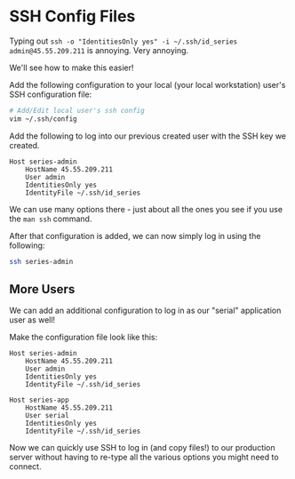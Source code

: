 # SSH Config Files

Typing out `ssh -o "IdentitiesOnly yes" -i ~/.ssh/id_series admin@45.55.209.211` is annoying. Very annoying.

We'll see how to make this easier!

Add the following configuration to your local (your local workstation) user's SSH configuration file:

```bash
# Add/Edit local user's ssh config
vim ~/.ssh/config
```

Add the following to log into our previous created user with the SSH key we created.

```
Host series-admin
    HostName 45.55.209.211
    User admin
    IdentitiesOnly yes
    IdentityFile ~/.ssh/id_series
```

We can use many options there - just about all the ones you see if you use the `man ssh` command.

After that configuration is added, we can now simply log in using the following:

```bash
ssh series-admin
```

## More Users

We can add an additional configuration to log in as our "serial" application user as well!

Make the configuration file look like this:

```
Host series-admin
    HostName 45.55.209.211
    User admin
    IdentitiesOnly yes
    IdentityFile ~/.ssh/id_series

Host series-app
    HostName 45.55.209.211
    User serial
    IdentitiesOnly yes
    IdentityFile ~/.ssh/id_series
```


Now we can quickly use SSH to log in (and copy files!) to our production server without having to re-type all the various options you might need to connect.